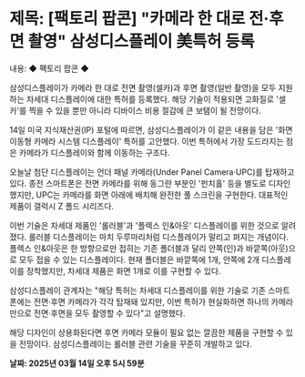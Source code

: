 # **제목: [팩토리 팝콘] "카메라 한 대로 전·후면 촬영" 삼성디스플레이 美특허 등록**

  내용: ◆ 팩토리 팝콘 ◆

삼성디스플레이가 카메라 한 대로 전면 촬영(셀카)과 후면 촬영(일반 촬영)을 모두 지원하는 차세대 디스플레이에 대한 특허를 등록했다. 해당 기술이 적용되면 고화질로 '셀카'를 찍을 수 있을 뿐만 아니라 디바이스 비용 절감에 큰 보탬이 될 전망이다.

14일 미국 지식재산권(IP) 포털에 따르면, 삼성디스플레이가 이 같은 내용을 담은 '화면 이동형 카메라 시스템 디스플레이' 특허를 고안했다. 이번 특허에서 가장 도드라지는 점은 카메라가 디스플레이와 함께 이동하는 구조다.

오늘날 첨단 디스플레이는 언더 패널 카메라(Under Panel Camera·UPC)를 탑재하고 있다. 종전 스마트폰은 전면 카메라를 위해 동그란 부분인 '펀치홀' 등을 별도로 디자인했지만, UPC는 카메라를 화면 아래에 배치해 완전한 풀 스크린을 구현한다. 대표적인 제품이 갤럭시 Z 폴드 시리즈다.

이번 기술은 차세대 제품인 '롤러블'과 '플렉스 인&아웃' 디스플레이를 위한 것으로 알려졌다. 롤러블 디스플레이는 마치 두루마리처럼 디스플레이가 말리고 펴지는 개념이다. 플렉스 인&아웃은 한 방향으로만 접히는 기존 폴더블과 달리 안쪽(인)과 바깥쪽(아웃)으로 모두 접을 수 있는 디스플레이다. 현재 폴더블은 바깥쪽에 1개, 안쪽에 2개 디스플레이를 장착했지만, 차세대 제품은 화면 1개로 이를 구현할 수 있다.

삼성디스플레이 관계자는 "해당 특허는 차세대 디스플레이를 위한 기술로 기존 스마트폰에는 전면·후면 카메라가 각각 탑재돼 있지만, 이번 특허가 현실화하면 하나의 카메라만으로 전면·후면을 모두 촬영할 수 있다"고 설명했다.

해당 디자인이 상용화된다면 후면 카메라 모듈이 필요 없는 깔끔한 제품을 구현할 수 있을 전망이다. 삼성디스플레이는 롤러블 관련 기술을 꾸준히 개발하고 있다.

  **날짜: 2025년 03월 14일 오후 5시 59분**